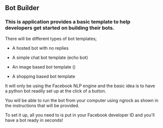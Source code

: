 ## Bot Builder

### This is application provides a basic template to help developers get started on building their bots.

There will be different types of bot templates;

- A hosted bot with no replies

- A simple chat bot template (echo bot)

- An image based bot template ()

- A shopping based bot template

It will only be using the Facebook NLP engine and the basic idea is to have a python bot readily
set up at the click of a button.

You will be able to run the bot from your computer using ngrock as shown in the instructions that will be provided.

To set it up, all you need to is put in your Facebook developer ID and you'll have a bot ready in seconds!